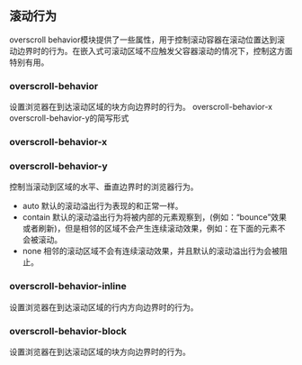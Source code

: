 ## 滚动行为
overscroll behavior模块提供了一些属性，用于控制滚动容器在滚动位置达到滚动边界时的行为。在嵌入式可滚动区域不应触发父容器滚动的情况下，控制这方面特别有用。
### overscroll-behavior
设置浏览器在到达滚动区域的块方向边界时的行为。
overscroll-behavior-x
overscroll-behavior-y的简写形式
### overscroll-behavior-x
### overscroll-behavior-y
控制当滚动到区域的水平、垂直边界时的浏览器行为。
- auto 默认的滚动溢出行为表现的和正常一样。
- contain 默认的滚动溢出行为将被内部的元素观察到，(例如：“bounce”效果或者刷新)，但是相邻的区域不会产生连续滚动效果，例如：在下面的元素不会被滚动。
- none 相邻的滚动区域不会有连续滚动效果，并且默认的滚动溢出行为会被阻止。 
### overscroll-behavior-inline
设置浏览器在到达滚动区域的行内方向边界时的行为。

### overscroll-behavior-block
设置浏览器在到达滚动区域的块方向边界时的行为。